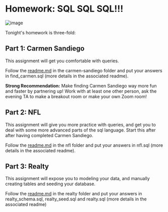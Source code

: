 # Homework: SQL SQL SQL!!!

![image](https://s-media-cache-ak0.pinimg.com/originals/11/f1/5b/11f15bab3d7c97e402595a6585b5b17f.jpg)

Tonight's homework is three-fold: 


## Part 1: Carmen Sandiego

This assignment will get you comfortable with queries. 

Follow the [readme.md](carmen-sandiego/README.md) in the carmen-sandiego folder and put your answers in find_carmen.sql (more details in the associated readme).

**Strong Recommendation:** Make finding Carmen Sandiego way more fun and faster by partnering up! Work with at least one other person, ask the evening TA to make a breakout room or make your own Zoom room!

## Part 2: NFL

This assignment will give you more practice with queries, and get
you to deal with some more advanced parts of the sql language. Start this after after having completed Carmen Sandiego.

Follow the [readme.md](nfl/README.md) in the nfl folder and put your answers in nfl.sql (more details in the associated readme).

## Part 3: Realty

This assignment will expose you to modeling your data, and manually
creating tables and seeding your database.

Follow the [readme.md](realty/README.md) in the realty folder and put your answers in realty_schema.sql, realty_seed.sql and realty.sql (more details in the associated readme)
